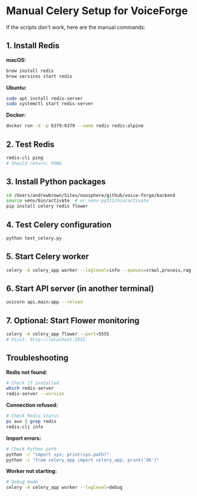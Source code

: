 # Manual Celery Setup for VoiceForge

If the scripts don't work, here are the manual commands:

## 1. Install Redis

**macOS:**
```bash
brew install redis
brew services start redis
```

**Ubuntu:**
```bash
sudo apt install redis-server
sudo systemctl start redis-server
```

**Docker:**
```bash
docker run -d -p 6379:6379 --name redis redis:alpine
```

## 2. Test Redis
```bash
redis-cli ping
# Should return: PONG
```

## 3. Install Python packages
```bash
cd /Users/andrewbrown/Sites/noosphere/github/voice-forge/backend
source venv/bin/activate  # or venv-py311/bin/activate
pip install celery redis flower
```

## 4. Test Celery configuration
```bash
python test_celery.py
```

## 5. Start Celery worker
```bash
celery -A celery_app worker --loglevel=info --queues=crawl,process,rag
```

## 6. Start API server (in another terminal)
```bash
uvicorn api.main:app --reload
```

## 7. Optional: Start Flower monitoring
```bash
celery -A celery_app flower --port=5555
# Visit: http://localhost:5555
```

## Troubleshooting

**Redis not found:**
```bash
# Check if installed
which redis-server
redis-server --version
```

**Connection refused:**
```bash
# Check Redis status
ps aux | grep redis
redis-cli info
```

**Import errors:**
```bash
# Check Python path
python -c "import sys; print(sys.path)"
python -c "from celery_app import celery_app; print('OK')"
```

**Worker not starting:**
```bash
# Debug mode
celery -A celery_app worker --loglevel=debug
```
